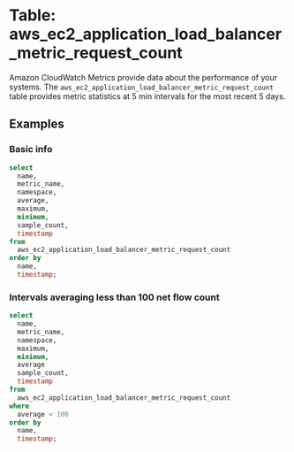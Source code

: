 # Table: aws_ec2_application_load_balancer_metric_request_count

Amazon CloudWatch Metrics provide data about the performance of your systems. The `aws_ec2_application_load_balancer_metric_request_count` table provides metric statistics at 5 min intervals for the most recent 5 days.

## Examples

### Basic info

```sql
select
  name,
  metric_name,
  namespace,
  average,
  maximum,
  minimum,
  sample_count,
  timestamp
from
  aws_ec2_application_load_balancer_metric_request_count
order by
  name,
  timestamp;
```

### Intervals averaging less than 100 net flow count

```sql
select
  name,
  metric_name,
  namespace,
  maximum,
  minimum,
  average
  sample_count,
  timestamp
from
  aws_ec2_application_load_balancer_metric_request_count
where
  average < 100
order by
  name,
  timestamp;
```
